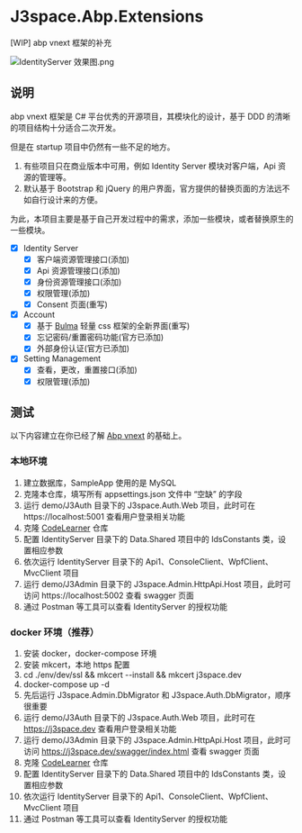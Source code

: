 # J3space.Abp.Extensions

[WIP] abp vnext 框架的补充

![IdentityServer 效果图.png](./images/login_page.png)

## 说明

abp vnext 框架是 C# 平台优秀的开源项目，其模块化的设计，基于 DDD 的清晰的项目结构十分适合二次开发。

但是在 startup 项目中仍然有一些不足的地方。

1. 有些项目只在商业版本中可用，例如 Identity Server 模块对客户端，Api 资源的管理等。
2. 默认基于 Bootstrap 和 jQuery 的用户界面，官方提供的替换页面的方法远不如自行设计来的方便。

为此，本项目主要是基于自己开发过程中的需求，添加一些模块，或者替换原生的一些模块。

- [x] Identity Server
  - [x] 客户端资源管理接口(添加)
  - [x] Api 资源管理接口(添加)
  - [x] 身份资源管理接口(添加)
  - [x] 权限管理(添加)
  - [x] Consent 页面(重写)
- [x] Account
  - [x] 基于 [Bulma](https://bulma.io/) 轻量 css 框架的全新界面(重写)
  - [x] 忘记密码/重置密码功能(官方已添加)
  - [x] 外部身份认证(官方已添加)
- [x] Setting Management
  - [x] 查看，更改，重置接口(添加)
  - [x] 权限管理(添加)

## 测试

以下内容建立在你已经了解 [Abp vnext](https://docs.abp.io/en/abp/latest) 的基础上。

### 本地环境

1. 建立数据库，SampleApp 使用的是 MySQL
2. 克隆本仓库，填写所有 appsettings.json 文件中 “空缺” 的字段
3. 运行 demo/J3Auth 目录下的 J3space.Auth.Web 项目，此时可在 https://localhost:5001 查看用户登录相关功能
4. 克隆 [CodeLearner](https://github.com/taujiong/CodeLearner) 仓库
5. 配置 IdentityServer 目录下的 Data.Shared 项目中的 IdsConstants 类，设置相应参数
6. 依次运行 IdentityServer 目录下的 Api1、ConsoleClient、WpfClient、MvcClient 项目
7. 运行 demo/J3Admin 目录下的 J3space.Admin.HttpApi.Host 项目，此时可访问 https://localhost:5002 查看 swagger 页面
8. 通过 Postman 等工具可以查看 IdentityServer 的授权功能

### docker 环境（推荐）

1. 安装 docker，docker-compose 环境
2. 安装 mkcert，本地 https 配置
3. cd ./env/dev/ssl && mkcert --install && mkcert j3space.dev
4. docker-compose up -d
5. 先后运行 J3space.Admin.DbMigrator 和 J3space.Auth.DbMigrator，顺序很重要
6. 运行 demo/J3Auth 目录下的 J3space.Auth.Web 项目，此时可在 https://j3space.dev 查看用户登录相关功能
7. 运行 demo/J3Admin 目录下的 J3space.Admin.HttpApi.Host 项目，此时可访问 https://j3space.dev/swagger/index.html 查看 swagger 页面
8. 克隆 [CodeLearner](https://github.com/taujiong/CodeLearner) 仓库
9. 配置 IdentityServer 目录下的 Data.Shared 项目中的 IdsConstants 类，设置相应参数
10. 依次运行 IdentityServer 目录下的 Api1、ConsoleClient、WpfClient、MvcClient 项目
11. 通过 Postman 等工具可以查看 IdentityServer 的授权功能
